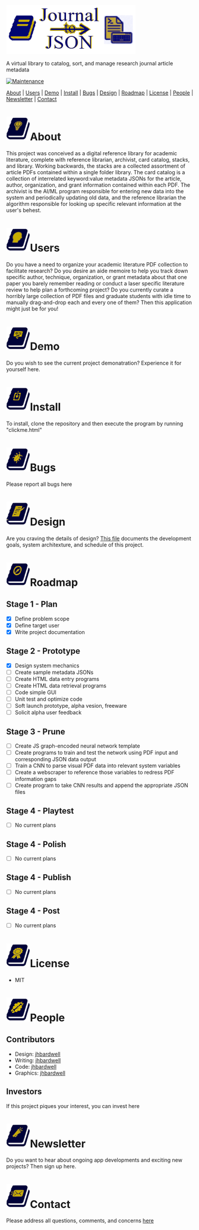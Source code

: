 ![Readme Header](/images/header.png)

A virtual library to catalog, sort, and manage research journal article metadata

[![Maintenance](https://img.shields.io/badge/Maintained-yes-green.svg)](https://github.com/jhbardwell/Newsletter-Concatenator-Program)

[About](#About) | [Users](#Users) | [Demo](#Demo) | [Install](#Install) | [Bugs](#Bugs) | [Design](#Design) | [Roadmap](#Roadmap) | [License](#License) | [People](#People) | [Newsletter](#Newsletter) | [Contact](#Contact)

# ![About](/images/about.png)About 
This project was conceived as a digital reference library for academic literature, complete with reference librarian, archivist, card catalog, stacks, and library. Working backwards, the stacks are a collected assortment of article PDFs contained within a single folder library. The card catalog is a collection of interrelated keyword:value metadata JSONs for the article, author, organization, and grant information contained within each PDF. The archivist is the AI/ML program responsible for entering new data into the system and periodically updating old data, and the reference librarian the algorithm responsible for looking up specific relevant information at the user's behest.

# ![Users](/images/users.png)Users
Do you have a need to organize your academic literature PDF collection to facilitate research? Do you desire an aide memoire to help you track down specific author, technique, organization, or grant metadata about that one paper you barely remember reading or conduct a laser specific literature review to help plan a forthcoming project? Do you currently curate a horribly large collection of PDF files and graduate students with idle time to manually drag-and-drop each and every one of them? Then this application might just be for you!

# ![Demo](/images/demo.png)Demo
Do you wish to see the current project demonatration? Experience it for yourself here.
# ![Install](/images/install.png)Install
To install, clone the repository and then execute the program by running "clickme.html"
# ![Bugs](/images/bugs.png)Bugs
Please report all bugs here
# ![Design](/images/design.png)Design
Are you craving the details of design? [This file](DESIGNDOC.md) documents the development goals, system architexture, and schedule of this project.
# ![Roadmap](/images/roadmap.png)Roadmap
## Stage 1 - Plan
- [X] Define problem scope
- [X] Define target user
- [X] Write project documentation
## Stage 2 - Prototype
- [X] Design system mechanics
- [ ] Create sample metadata JSONs
- [ ] Create HTML data entry programs
- [ ] Create HTML data retrieval programs
- [ ] Code simple GUI
- [ ] Unit test and optimize code
- [ ] Soft launch prototype, alpha vesion, freeware
- [ ] Solicit alpha user feedback
## Stage 3 - Prune
- [ ] Create JS graph-encoded neural network template
- [ ] Create programs to train and test the network using PDF input and corresponding JSON data output
- [ ] Train a CNN to parse visual PDF data into relevant system variables
- [ ] Create a webscraper to reference those variables to redress PDF information gaps
- [ ] Create program to take CNN results and append the appropriate JSON files
## Stage 4 - Playtest
- [ ] No current plans
## Stage 4 - Polish
- [ ] No current plans
## Stage 4 - Publish
- [ ] No current plans
## Stage 4 - Post
- [ ] No current plans
# ![License](/images/license.png)License
- MIT
# ![People](/images/people.png)People
## Contributors
- Design: [jhbardwell](https://github.com/jhbardwell)
- Writing: [jhbardwell](https://github.com/jhbardwell)
- Code: [jhbardwell](https://github.com/jhbardwell)
- Graphics: [jhbardwell](https://github.com/jhbardwell)
## Investors
If this project piques your interest, you can invest here
# ![Newsletter](/images/newsletter.png)Newsletter
Do you want to hear about ongoing app developments and exciting new projects? Then sign up here.
# ![Contact](/images/contact.png)Contact
Please address all questions, comments, and concerns [here](jhbardwell@gmail.com)
